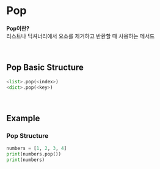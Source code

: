 # Pop
**Pop이란?** <br>
리스트나 딕셔너리에서 요소를 제거하고 반환할 때 사용하는 메서드

<br>

## Pop Basic Structure
```python
<list>.pop(<index>)
<dict>.pop(<key>)
```

<br>

## Example
### Pop Structure
```python
numbers = [1, 2, 3, 4]  
print(numbers.pop())
print(numbers)
```